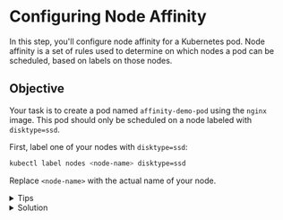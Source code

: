 # Configuring Node Affinity

In this step, you'll configure node affinity for a Kubernetes pod. Node affinity is a set of rules used to determine on which nodes a pod can be scheduled, based on labels on those nodes.

## Objective

Your task is to create a pod named `affinity-demo-pod` using the `nginx` image. This pod should only be scheduled on a node labeled with `disktype=ssd`.

First, label one of your nodes with `disktype=ssd`:

```bash
kubectl label nodes <node-name> disktype=ssd
```

Replace `<node-name>` with the actual name of your node.

<details>
<summary>Tips</summary>

- Use the `affinity` field under the `spec` section of your pod definition to specify node affinity.
- The `requiredDuringSchedulingIgnoredDuringExecution` field indicates that the scheduler must obey the affinity rules when scheduling the pod, but it may ignore them if the pod is already running and a node's labels change.
- Check the Kubernetes documentation on affinity and anti-affinity for syntax guidance.

</details>

<details>
<summary>Solution</summary>

```yaml
apiVersion: v1
kind: Pod
metadata:
  name: affinity-demo-pod
spec:
  containers:
    - name: nginx
      image: nginx
  affinity:
    nodeAffinity:
      requiredDuringSchedulingIgnoredDuringExecution:
        nodeSelectorTerms:
          - matchExpressions:
              - key: "disktype"
                operator: "In"
                values:
                  - "ssd"
```

</details>
